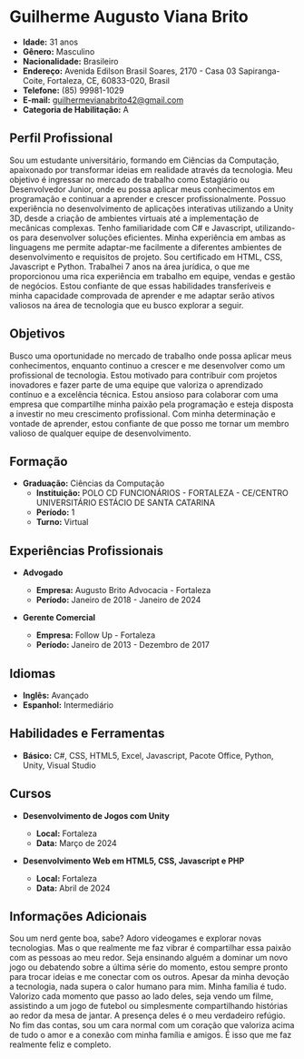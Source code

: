 # Guilherme Augusto Viana Brito
- **Idade:** 31 anos
- **Gênero:** Masculino
- **Nacionalidade:** Brasileiro
- **Endereço:** Avenida Edilson Brasil Soares, 2170 - Casa 03 Sapiranga-Coite, Fortaleza, CE, 60833-020, Brasil
- **Telefone:** (85) 99981-1029
- **E-mail:** guilhermevianabrito42@gmail.com
- **Categoria de Habilitação:** A

## Perfil Profissional
Sou um estudante universitário, formando em Ciências da Computação, apaixonado por transformar ideias em realidade através da tecnologia. Meu objetivo é ingressar no mercado de trabalho como Estagiário ou Desenvolvedor Junior, onde eu possa aplicar meus conhecimentos em programação e continuar a aprender e crescer profissionalmente. Possuo experiência no desenvolvimento de aplicações interativas utilizando a Unity 3D, desde a criação de ambientes virtuais até a implementação de mecânicas complexas. Tenho familiaridade com C# e Javascript, utilizando-os para desenvolver soluções eficientes. Minha experiência em ambas as linguagens me permite adaptar-me facilmente a diferentes ambientes de desenvolvimento e requisitos de projeto. Sou certificado em HTML, CSS, Javascript e Python. Trabalhei 7 anos na área jurídica, o que me proporcionou uma rica experiência em trabalho em equipe, vendas e gestão de negócios. Estou confiante de que essas habilidades transferíveis e minha capacidade comprovada de aprender e me adaptar serão ativos valiosos na área de tecnologia que eu busco explorar a seguir.

## Objetivos
Busco uma oportunidade no mercado de trabalho onde possa aplicar meus conhecimentos, enquanto continuo a crescer e me desenvolver como um profissional de tecnologia. Estou motivado para contribuir com projetos inovadores e fazer parte de uma equipe que valoriza o aprendizado contínuo e a excelência técnica. Estou ansioso para colaborar com uma empresa que compartilhe minha paixão pela programação e esteja disposta a investir no meu crescimento profissional. Com minha determinação e vontade de aprender, estou confiante de que posso me tornar um membro valioso de qualquer equipe de desenvolvimento.

## Formação
- **Graduação:** Ciências da Computação
  - **Instituição:** POLO CD FUNCIONÁRIOS - FORTALEZA - CE/CENTRO UNIVERSITÁRIO ESTÁCIO DE SANTA CATARINA
  - **Período:** 1
  - **Turno:** Virtual

## Experiências Profissionais
- **Advogado**
  - **Empresa:** Augusto Brito Advocacia - Fortaleza
  - **Período:** Janeiro de 2018 - Janeiro de 2024

- **Gerente Comercial**
  - **Empresa:** Follow Up - Fortaleza
  - **Período:** Janeiro de 2013 - Dezembro de 2017

## Idiomas
- **Inglês:** Avançado
- **Espanhol:** Intermediário

## Habilidades e Ferramentas
- **Básico:** C#, CSS, HTML5, Excel, Javascript, Pacote Office, Python, Unity, Visual Studio

## Cursos
- **Desenvolvimento de Jogos com Unity**
  - **Local:** Fortaleza
  - **Data:** Março de 2024

- **Desenvolvimento Web em HTML5, CSS, Javascript e PHP**
  - **Local:** Fortaleza
  - **Data:** Abril de 2024

## Informações Adicionais
Sou um nerd gente boa, sabe? Adoro videogames e explorar novas tecnologias. Mas o que realmente me faz vibrar é compartilhar essa paixão com as pessoas ao meu redor. Seja ensinando alguém a dominar um novo jogo ou debatendo sobre a última série do momento, estou sempre pronto para trocar ideias e me conectar com os outros. Apesar da minha devoção a tecnologia, nada supera o calor humano para mim. Minha família é tudo. Valorizo cada momento que passo ao lado deles, seja vendo um filme, assistindo a um jogo de futebol ou simplesmente compartilhando histórias ao redor da mesa de jantar. A presença deles é o meu verdadeiro refúgio. No fim das contas, sou um cara normal com um coração que valoriza acima de tudo o amor e a conexão com minha família e amigos. É isso que me faz realmente feliz e completo.
